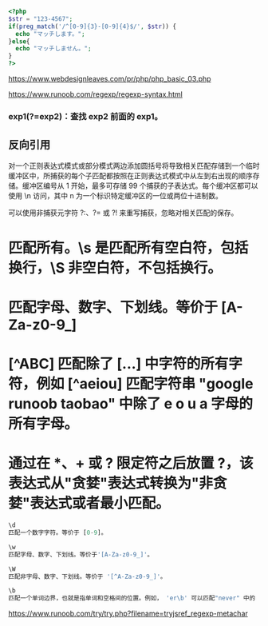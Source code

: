 ```php
<?php
$str = "123-4567";
if(preg_match('/^[0-9]{3}-[0-9]{4}$/', $str)) {
  echo "マッチします。";
}else{
  echo "マッチしません。";
}
?>
```
https://www.webdesignleaves.com/pr/php/php_basic_03.php


https://www.runoob.com/regexp/regexp-syntax.html



### exp1(?=exp2)：查找 exp2 前面的 exp1。
## 反向引用
对一个正则表达式模式或部分模式两边添加圆括号将导致相关匹配存储到一个临时缓冲区中，所捕获的每个子匹配都按照在正则表达式模式中从左到右出现的顺序存储。缓冲区编号从 1 开始，最多可存储 99 个捕获的子表达式。每个缓冲区都可以使用 \n 访问，其中 n 为一个标识特定缓冲区的一位或两位十进制数。

可以使用非捕获元字符 ?:、?= 或 ?! 来重写捕获，忽略对相关匹配的保存。

	
# 匹配所有。\s 是匹配所有空白符，包括换行，\S 非空白符，不包括换行。

	
# 匹配字母、数字、下划线。等价于 [A-Za-z0-9_]

	
# [^ABC] 匹配除了 [...] 中字符的所有字符，例如 [^aeiou] 匹配字符串 "google runoob taobao" 中除了 e o u a 字母的所有字母。

# 通过在 *、+ 或 ? 限定符之后放置 ?，该表达式从"贪婪"表达式转换为"非贪婪"表达式或者最小匹配。
```js
\d	
匹配一个数字字符。等价于 [0-9]。

\w	
匹配字母、数字、下划线。等价于'[A-Za-z0-9_]'。

\W	
匹配非字母、数字、下划线。等价于 '[^A-Za-z0-9_]'。

\b	
匹配一个单词边界，也就是指单词和空格间的位置。例如， 'er\b' 可以匹配"never" 中的 'er'，但不能匹配 "verb" 中的 'er'。
```

https://www.runoob.com/try/try.php?filename=tryjsref_regexp-metachar
